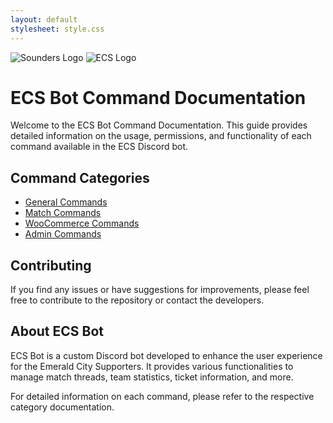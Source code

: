 ```yaml
---
layout: default
stylesheet: style.css
---
```



![Sounders Logo](/images/Seattle_Sounders_logo.png)
![ECS Logo](/images/ECS_logo.png)

# ECS Bot Command Documentation

Welcome to the ECS Bot Command Documentation. This guide provides detailed information on the usage, permissions, and functionality of each command available in the ECS Discord bot.

## Command Categories
- [General Commands](GeneralCommands.md)
- [Match Commands](MatchCommands.md)
- [WooCommerce Commands](WooCommerceCommands.md)
- [Admin Commands](AdminCommands.md)

## Contributing
If you find any issues or have suggestions for improvements, please feel free to contribute to the repository or contact the developers.

## About ECS Bot
ECS Bot is a custom Discord bot developed to enhance the user experience for the Emerald City Supporters. It provides various functionalities to manage match threads, team statistics, ticket information, and more.

For detailed information on each command, please refer to the respective category documentation.